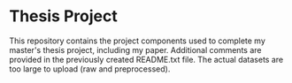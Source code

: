 # Thesis Project
This repository contains the project components used to complete my master's thesis project, including my paper. Additional comments are provided in the previously created README.txt file. The actual datasets are too large to upload (raw and preprocessed).
